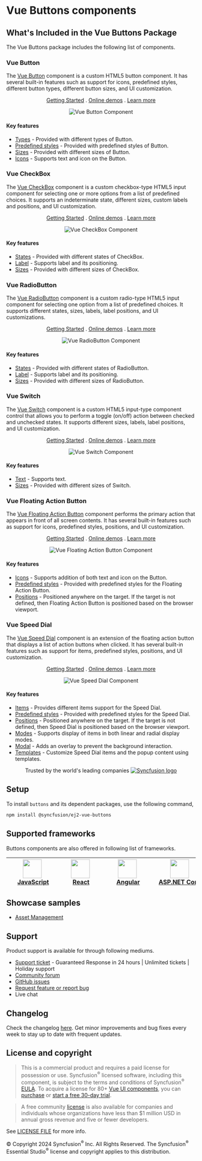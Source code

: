 # Vue Buttons components

## What's Included in the Vue Buttons Package

The Vue Buttons package includes the following list of components.

### Vue Button

The [Vue Button](https://www.syncfusion.com/vue-components/vue-button?utm_source=npm&utm_medium=listing&utm_campaign=vue-button-npm) component is a custom HTML5 button component. It has several built-in features such as support for icons, predefined styles, different button types, different button sizes, and UI customization.

<p align="center">
    <a href="https://ej2.syncfusion.com/vue/documentation/button/getting-started/?utm_source=npm&utm_medium=listing&utm_campaign=vue-button-npm">Getting Started</a> .
    <a href="https://ej2.syncfusion.com/vue/demos/?utm_source=npm&utm_medium=listing&utm_campaign=vue-button-npm#/fluent2/button/default.html">Online demos</a> .
    <a href="https://www.syncfusion.com/vue-components/vue-button?utm_source=npm&utm_medium=listing&utm_campaign=vue-button-npm">Learn more</a>
</p>

<p align="center">
<img alt="Vue Button Component" src="https://raw.githubusercontent.com/SyncfusionExamples/nuget-img/master/vue/vue-button.png">
</p>

#### Key features

* [Types](https://ej2.syncfusion.com/vue/documentation/button/types-and-styles#button-types) - Provided with different types of Button.
* [Predefined styles](https://ej2.syncfusion.com/vue/documentation/button/types-and-styles#button-styles) - Provided with predefined styles of Button.
* [Sizes](https://ej2.syncfusion.com/vue/documentation/button/types-and-styles#button-size) - Provided with different sizes of Button.
* [Icons](https://ej2.syncfusion.com/vue/documentation/button/types-and-styles#icons) - Supports text and icon on the Button.

### Vue CheckBox

The [Vue CheckBox](https://www.syncfusion.com/vue-components/vue-checkbox?utm_source=npm&utm_medium=listing&utm_campaign=vue-button-npm) component is a custom checkbox-type HTML5 input component for selecting one or more options from a list of predefined choices. It supports an indeterminate state, different sizes, custom labels and positions, and UI customization.

<p align="center">
    <a href="https://ej2.syncfusion.com/vue/documentation/check-box/getting-started/?utm_source=npm&utm_medium=listing&utm_campaign=vue-button-npm">Getting Started</a> .
    <a href="https://ej2.syncfusion.com/vue/demos/?utm_source=npm&utm_medium=listing&utm_campaign=vue-button-npm#/fluent2/button/checkbox.html">Online demos</a> .
    <a href="https://www.syncfusion.com/vue-components/vue-checkbox?utm_source=npm&utm_medium=listing&utm_campaign=vue-button-npm">Learn more</a>
</p>

<p align="center">
<img alt="Vue CheckBox Component" src="https://raw.githubusercontent.com/SyncfusionExamples/nuget-img/master/vue/vue-checkbox.png">
</p>

#### Key features

* [States](https://ej2.syncfusion.com/vue/documentation/check-box/getting-started#change-the-checkbox-state) - Provided with different states of CheckBox.
* [Label](https://ej2.syncfusion.com/vue/documentation/check-box/label-and-size#label) - Supports label and its positioning.
* [Sizes](https://ej2.syncfusion.com/vue/documentation/check-box/label-and-size#size) - Provided with different sizes of CheckBox.

### Vue RadioButton

The [Vue RadioButton](https://www.syncfusion.com/vue-components/vue-radio-button?utm_source=npm&utm_medium=listing&utm_campaign=vue-button-npm) component is a custom radio-type HTML5 input component for selecting one option from a list of predefined choices. It supports different states, sizes, labels, label positions, and UI customizations.

<p align="center">
    <a href="https://ej2.syncfusion.com/vue/documentation/radio-button/getting-started/?utm_source=npm&utm_medium=listing&utm_campaign=vue-button-npm">Getting Started</a> .
    <a href="https://ej2.syncfusion.com/vue/demos/?utm_source=npm&utm_medium=listing&utm_campaign=vue-button-npm#/fluent2/button/radio-button.html">Online demos</a> .
    <a href="https://www.syncfusion.com/vue-components/vue-radio-button?utm_source=npm&utm_medium=listing&utm_campaign=vue-button-npm">Learn more</a>
</p>

<p align="center">
<img alt="Vue RadioButton Component" src="https://raw.githubusercontent.com/SyncfusionExamples/nuget-img/master/vue/vue-radio-button.png">
</p>

#### Key features

* [States](https://ej2.syncfusion.com/vue/documentation/radio-button/getting-started#change-the-radiobutton-state) - Provided with different states of RadioButton.
* [Label](https://ej2.syncfusion.com/vue/documentation/radio-button/label-and-size#label) - Supports label and its positioning.
* [Sizes](https://ej2.syncfusion.com/vue/documentation/radio-button/label-and-size#size) - Provided with different sizes of RadioButton.

### Vue Switch

The [Vue Switch](https://www.syncfusion.com/vue-components/vue-toggle-switch-button?utm_source=npm&utm_medium=listing&utm_campaign=vue-button-npm) component is a custom HTML5 input-type component control that allows you to perform a toggle (on/off) action between checked and unchecked states. It supports different sizes, labels, label positions, and UI customization.

<p align="center">
    <a href="https://ej2.syncfusion.com/vue/documentation/switch/getting-started/?utm_source=npm&utm_medium=listing&utm_campaign=vue-button-npm">Getting Started</a> .
    <a href="https://ej2.syncfusion.com/vue/demos/?utm_source=npm&utm_medium=listing&utm_campaign=vue-button-npm#/fluent2/button/switch.html">Online demos</a> .
    <a href="https://www.syncfusion.com/vue-components/vue-toggle-switch-button?utm_source=npm&utm_medium=listing&utm_campaign=vue-button-npm">Learn more</a>
</p>

<p align="center">
<img alt="Vue Switch Component" src="https://raw.githubusercontent.com/SyncfusionExamples/nuget-img/master/vue/vue-toggle-switch-button.png">
</p>

#### Key features

* [Text](https://ej2.syncfusion.com/vue/documentation/switch/getting-started#set-text-on-switch) - Supports text.
* [Sizes](https://ej2.syncfusion.com/vue/documentation/switch/how-to#change-size) - Provided with different sizes of Switch.

### Vue Floating Action Button

The [Vue Floating Action Button](https://www.syncfusion.com/vue-components/vue-fab?utm_source=npm&utm_medium=listing&utm_campaign=vue-buttons-npm) component performs the primary action that appears in front of all screen contents. It has several built-in features such as support for icons, predefined styles, positions, and UI customization.

<p align="center">
    <a href="https://ej2.syncfusion.com/vue/documentation/floating-action-button/getting-started/?utm_source=npm&utm_medium=listing&utm_campaign=vue-buttons-npm">Getting Started</a> .
    <a href="https://ej2.syncfusion.com/vue/demos/?utm_source=npm&utm_medium=listing&utm_campaign=vue-buttons-npm#/fluent2/floating-action-button/overview.html">Online demos</a> .
    <a href="https://www.syncfusion.com/vue-components/vue-fab?utm_source=npm&utm_medium=listing&utm_campaign=vue-buttons-npm">Learn more</a>
</p>

<p align="center">
<img alt="Vue Floating Action Button Component" src="https://raw.githubusercontent.com/SyncfusionExamples/nuget-img/master/vue/vue-fab.png">
</p>

#### Key features

* [Icons](https://ej2.syncfusion.com/vue/documentation/floating-action-button/icons) - Supports addition of both text and icon on the Button.
* [Predefined styles](https://ej2.syncfusion.com/vue/documentation/floating-action-button/styles) - Provided with predefined styles for the Floating Action Button.
* [Positions](https://ej2.syncfusion.com/vue/documentation/floating-action-button/positions) - Positioned anywhere on the target. If the target is not defined, then Floating Action Button is positioned based on the browser viewport.

### Vue Speed Dial

The [Vue Speed Dial](https://www.syncfusion.com/vue-components/vue-speed-dial?utm_source=npm&utm_medium=listing&utm_campaign=vue-buttons-npm) component is an extension of the floating action button that displays a list of action buttons when clicked. It has several built-in features such as support for items, predefined styles, positions, and UI customization.

<p align="center">
    <a href="https://ej2.syncfusion.com/vue/documentation/speed-dial/getting-started/?utm_source=npm&utm_medium=listing&utm_campaign=vue-buttons-npm">Getting Started</a> .
    <a href="https://ej2.syncfusion.com/vue/demos/?utm_source=npm&utm_medium=listing&utm_campaign=vue-buttons-npm#/fluent2/speed-dial/default.html">Online demos</a> .
    <a href="https://www.syncfusion.com/vue-components/vue-speed-dial?utm_source=npm&utm_medium=listing&utm_campaign=vue-buttons-npm">Learn more</a>
</p>

<p align="center">
<img alt="Vue Speed Dial Component" src="https://raw.githubusercontent.com/SyncfusionExamples/nuget-img/master/vue/vue-speeddial.gif">
</p>

#### Key features

* [Items](https://ej2.syncfusion.com/vue/documentation/speed-dial/items) - Provides different items support for the Speed Dial.
* [Predefined styles](https://ej2.syncfusion.com/vue/documentation/speed-dial/styles) - Provided with predefined styles for the Speed Dial.
* [Positions](https://ej2.syncfusion.com/vue/documentation/speed-dial/positions) - Positioned anywhere on the target. If the target is not defined, then Speed Dial is positioned based on the browser viewport.
* [Modes](https://ej2.syncfusion.com/vue/documentation/speed-dial/display-modes) - Supports display of items in both linear and radial display modes.
* [Modal](https://ej2.syncfusion.com/vue/documentation/speed-dial/modal) - Adds an overlay to prevent the background interaction.
* [Templates](https://ej2.syncfusion.com/vue/documentation/speed-dial/template) - Customize Speed Dial items and the popup content using templates.

<p align="center">
Trusted by the world's leading companies
  <a href="https://www.syncfusion.com/">
    <img src="https://raw.githubusercontent.com/SyncfusionExamples/nuget-img/master/syncfusion/syncfusion-trusted-companies.webp" alt="Syncfusion logo">
  </a>
</p>

## Setup

To install `buttons` and its dependent packages, use the following command,

```sh
npm install @syncfusion/ej2-vue-buttons
```

## Supported frameworks

Buttons components are also offered in following list of frameworks.

| [<img src="https://ej2.syncfusion.com/github/images/js.svg" height="50" />](https://www.syncfusion.com/javascript-ui-controls?utm_medium=listing&utm_source=github)<br/>&nbsp;&nbsp;&nbsp;&nbsp;&nbsp;[JavaScript](https://www.syncfusion.com/javascript-ui-controls?utm_medium=listing&utm_source=github)&nbsp;&nbsp;&nbsp;&nbsp; | [<img src="https://ej2.syncfusion.com/github/images/react.svg"  height="50" />](https://www.syncfusion.com/react-ui-components?utm_medium=listing&utm_source=github)<br/>&nbsp;&nbsp;&nbsp;&nbsp;&nbsp;&nbsp;&nbsp;[React](https://www.syncfusion.com/react-ui-components?utm_medium=listing&utm_source=github)&nbsp;&nbsp;&nbsp;&nbsp;&nbsp;&nbsp; | [<img src="https://ej2.syncfusion.com/github/images/angular-new.svg"  height="50" />](https://www.syncfusion.com/angular-components/?utm_medium=listing&utm_source=github)<br/>&nbsp;&nbsp;&nbsp;&nbsp;&nbsp;&nbsp;&nbsp;[Angular](https://www.syncfusion.com/angular-components/?utm_medium=listing&utm_source=github)&nbsp;&nbsp;&nbsp;&nbsp;&nbsp;&nbsp; | [<img src="https://ej2.syncfusion.com/github/images/netcore.svg" height="50" />](https://www.syncfusion.com/aspnet-core-ui-controls?utm_medium=listing&utm_source=github)<br/>&nbsp;&nbsp;[ASP.NET&nbsp;Core](https://www.syncfusion.com/aspnet-core-ui-controls?utm_medium=listing&utm_source=github)&nbsp;&nbsp; | [<img src="https://ej2.syncfusion.com/github/images/netmvc.svg" height="50" />](https://www.syncfusion.com/aspnet-mvc-ui-controls?utm_medium=listing&utm_source=github)<br/>&nbsp;&nbsp;[ASP.NET&nbsp;MVC](https://www.syncfusion.com/aspnet-mvc-ui-controls?utm_medium=listing&utm_source=github)&nbsp;&nbsp; | 
| :-----: | :-----: | :-----: | :-----: | :-----: |

## Showcase samples

* [Asset Management](https://ej2.syncfusion.com/showcase/vue/assetmanagement/#/dashboard?utm_source=npm&utm_campaign=button)

## Support

Product support is available for through following mediums.

* [Support ticket](https://support.syncfusion.com/support/tickets/create) - Guaranteed Response in 24 hours | Unlimited tickets | Holiday support
* [Community forum](https://www.syncfusion.com/forums/vue?utm_source=npm&utm_medium=listing&utm_campaign=vue-dropdown-npm)
* [GitHub issues](https://github.com/syncfusion/ej2-vue-ui-components/issues/new)
* [Request feature or report bug](https://www.syncfusion.com/feedback/vue?utm_source=npm&utm_medium=listing&utm_campaign=vue-dropdown-npm)
* Live chat

## Changelog

Check the changelog [here](https://github.com/syncfusion/ej2-vue-ui-components/blob/master/components/buttons/CHANGELOG.md). Get minor improvements and bug fixes every week to stay up to date with frequent updates.

## License and copyright

> This is a commercial product and requires a paid license for possession or use. Syncfusion<sup>®</sup> licensed software, including this component, is subject to the terms and conditions of Syncfusion<sup>®</sup> [EULA](https://www.syncfusion.com/eula/es/). To acquire a license for 80+ [Vue UI components](https://www.syncfusion.com/vue-components), you can [purchase](https://www.syncfusion.com/sales/products) or [start a free 30-day trial](https://www.syncfusion.com/account/manage-trials/start-trials).

> A free community [license](https://www.syncfusion.com/products/communitylicense) is also available for companies and individuals whose organizations have less than $1 million USD in annual gross revenue and five or fewer developers.

See [LICENSE FILE](https://github.com/syncfusion/ej2-vue-ui-components/blob/master/license) for more info.

&copy; Copyright 2024 Syncfusion<sup>®</sup> Inc. All Rights Reserved. The Syncfusion<sup>®</sup> Essential Studio<sup>®</sup> license and copyright applies to this distribution.